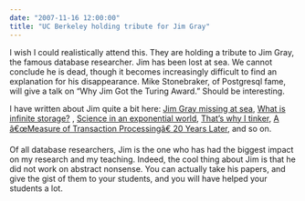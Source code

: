 ```yaml
---
date: "2007-11-16 12:00:00"
title: "UC Berkeley holding tribute for Jim Gray"
---
```




I wish I could realistically attend this. They are holding a tribute to Jim Gray, the famous database researcher. Jim has been lost at sea. We cannot conclude he is dead, though it becomes increasingly difficult to find an explanation for his disappearance. Mike Stonebraker, of Postgresql fame, will give a talk on &ldquo;Why Jim Got the Turing Award.&rdquo; Should be interesting.

I have written about Jim quite a bit here: [Jim Gray missing at sea](/lemire/blog/2007/01/30/jimgray-missing-at-sea/), [What is infinite storage?](/lemire/blog/2006/10/26/what-is-infinite-storage/) , [Science in an exponential world](/lemire/blog/2006/04/06/science-in-an-exponential-world/), [That&rsquo;s why I tinker](/lemire/blog/2005/09/19/thats-why-i-tinker/), [A â€œMeasure of Transaction Processingâ€ 20 Years Later](/lemire/blog/2005/08/02/a-measure-of-transaction-processing-20-years-later/), and so on.

Of all database researchers, Jim is the one who has had the biggest impact on my research and my teaching. Indeed, the cool thing about Jim is that he did not work on abstract nonsense. You can actually take his papers, and give the gist of them to your students, and you will have helped your students a lot.

